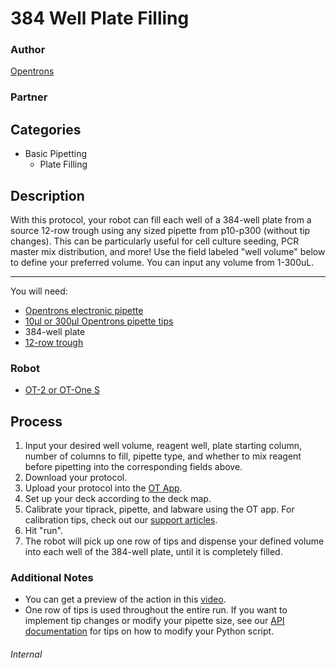 # 384 Well Plate Filling

### Author
[Opentrons](https://opentrons.com/)

### Partner

## Categories
* Basic Pipetting
    * Plate Filling

## Description
With this protocol, your robot can fill each well of a 384-well plate from a source 12-row trough using any sized pipette from
p10-p300 (without tip changes). This can be particularly useful for cell culture seeding, PCR master mix distribution, and more!
Use the field labeled "well volume" below to define your preferred volume. You can input any volume from 1-300uL.

---

You will need:
* [Opentrons electronic pipette](https://shop.opentrons.com/collections/ot-2-pipettes)
* [10µl or 300µl Opentrons pipette tips](https://shop.opentrons.com/collections/opentrons-tips)
* 384-well plate
* [12-row trough](https://www.usascientific.com/12-channel-automation-reservoir.aspx)

### Robot
* [OT-2 or OT-One S](https://shop.opentrons.com/)

## Process
1. Input your desired well volume, reagent well, plate starting column, number of columns to fill, pipette type, and whether to mix reagent before pipetting into the corresponding fields above.
2. Download your protocol.
3. Upload your protocol into the [OT App](http://opentrons.com/ot-app).
4. Set up your deck according to the deck map.
5. Calibrate your tiprack, pipette, and labware using the OT app. For calibration tips, check out our [support articles](https://support.opentrons.com/getting-started/software-setup/calibrating-the-pipettes).
6. Hit "run".
7. The robot will pick up one row of tips and dispense your defined volume into each well of the 384-well plate, until it is completely filled.

### Additional Notes
* You can get a preview of the action in this [video](https://www.youtube.com/watch?v=AWKfpK9rmuo).
* One row of tips is used throughout the entire run. If you want to implement tip changes or modify your pipette size, see our [API documentation](https://docs.opentrons.com) for tips on how to modify your Python script.

###### Internal
